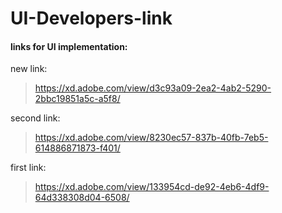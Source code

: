 # UI-Developers-link
#### links for UI implementation:

new link:
> https://xd.adobe.com/view/d3c93a09-2ea2-4ab2-5290-2bbc19851a5c-a5f8/

second link:
> https://xd.adobe.com/view/8230ec57-837b-40fb-7eb5-614886871873-f401/

first link:
> https://xd.adobe.com/view/133954cd-de92-4eb6-4df9-64d338308d04-6508/

